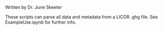 Written by Dr. June Skeeter


These scripts can parse all data and metadata from a LICOR .ghg file.  See ExampleUse.ipynb for further info.